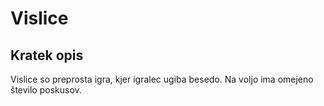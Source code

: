 # Vislice

## Kratek opis

Vislice so preprosta igra, kjer igralec ugiba besedo. Na voljo ima omejeno število poskusov.